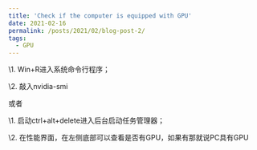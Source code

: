 ```yaml
---
title: 'Check if the computer is equipped with GPU'
date: 2021-02-16
permalink: /posts/2021/02/blog-post-2/
tags:
  - GPU
---
```


\1. Win+R进入系统命令行程序；

\2. 敲入nvidia-smi

或者

\1. 启动ctrl+alt+delete进入后台启动任务管理器；

\2. 在性能界面，在左侧底部可以查看是否有GPU，如果有那就说PC具有GPU

 
